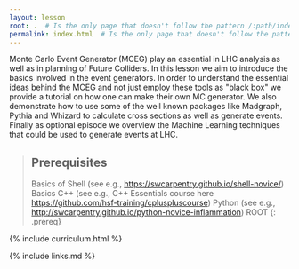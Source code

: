 ```yaml
---
layout: lesson
root: .  # Is the only page that doesn't follow the pattern /:path/index.html
permalink: index.html  # Is the only page that doesn't follow the pattern /:path/index.html
---
```


Monte Carlo Event Generator (MCEG) play an essential in LHC analysis as well as in planning of Future Colliders. In this lesson we aim to introduce the basics involved in the event generators. In order to understand the essential ideas behind the MCEG and not just employ these tools as "black box" we provide a tutorial on how one can make their own MC generator. We also demonstrate how to use some of the well known packages like Madgraph, Pythia and Whizard to calculate cross sections as well as generate events. Finally as optional episode we overview the Machine Learning techniques that could be used to generate events at LHC.  


> ## Prerequisites
>
> Basics of Shell (see e.g., https://swcarpentry.github.io/shell-novice/)
> Basics C++ (see e.g., C++ Essentials course here https://github.com/hsf-training/cpluspluscourse) 
> Python (see e.g., http://swcarpentry.github.io/python-novice-inflammation)
> ROOT 
{: .prereq}


{% include curriculum.html %}

{% include links.md %}

